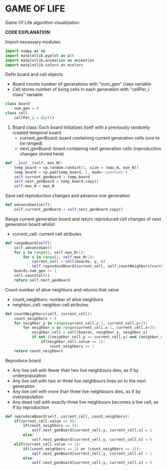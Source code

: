 # GAME OF LIFE
Game Of Life algorithm visualization

**CODE EXPLANATION**

Import necessary modules:
```python
import numpy as np
import matplotlib.pyplot as plt
import matplotlib.animation as animation
import matplotlib.colors as mcolors
```
Defin board and cell objects
- Board counts number of generations with "num_gen" class variable
- Cell stores number of living cells in each generation with "cellPer_i class" variable
```python
class board
    num_gen = 0
class cell
    cellPer_i = dict()
```
1. Board class:
Each board initializes itself with a previously randomly created temporal board
   - current_genBoard: board containing current generation cells (one to be ranged)
   - next_genBoard: board containing next generation cells (reproduction changes stored here)
```python
def __init__(self, max_N):
    temp_board = np.random.randint(2, size = (max_N, max_N))
    temp_board = np.pad(temp_board, 1, mode='constant')
    self.current_genBoard = temp_board
    self.next_genBoard = temp_board.copy()
    self.max_N = max_N
```
Save cell reproduction changes and advance one generation
```python
def advanceGen(self):
    self.current_genBoard = self.next_genBoard.copy()
```
Range current generation board and return reproduced cell changes of next generation board whilist
   - current_cell: current cell atributes
```python
def rangeBoard(self):
    self.advanceGen()
    for y in range(1, self.max_N+1):
        for x in range(1, self.max_N+1):
            current_cell = cell(boards, y, x)
            self.reproduceBoard(current_cell, self.countNeighbors(current_cell))
    boards.num_gen += 1
    cell.countCell()
    return self.next_genBoard
```
Count number of alive neighbors and returns that value
   - count_neighbors: number of alive neighbors
   - neighbor_cell: neighbor cell atributes
```python
def countNeighbors(self, current_cell):
    count_neighbors = 0
    for neighbor_y in range(current_cell.y-1, current_cell.y+2):
        for neighbor_x in range(current_cell.x-1, current_cell.x+2):
            neighbor_cell = cell(boards, neighbor_y, neighbor_x)
            if not ((neighbor_cell.y == current_cell.y) and (neighbor_cell.x == current_cell.x)):
                if(neighbor_cell.value == 1):
                    count_neighbors += 1
    return count_neighbors
```
Reproduce board
   - Any live cell with fewer than two live neighbours dies, as if by underpopulation
   - Any live cell with two or three live neighbours lives on to the next generation
   - Any live cell with more than three live neighbours dies, as if by overpopulation
   - Any dead cell with exactly three live neighbours becomes a live cell, as if by reproduction
```python
def reproduceBoard(self, current_cell, count_neighbors):
    if(current_cell.value == 0):
        if(count_neighbors == 3):
            self.next_genBoard[current_cell.y, current_cell.x] = 1
        else:
            self.next_genBoard[current_cell.y, current_cell.x] = 0
    elif(current_cell.value == 1):
        if((count_neighbors == 2) or (count_neighbors == 3)):
            self.next_genBoard[current_cell.y, current_cell.x] = 1
        else:
            self.next_genBoard[current_cell.y, current_cell.x] = 0
```
